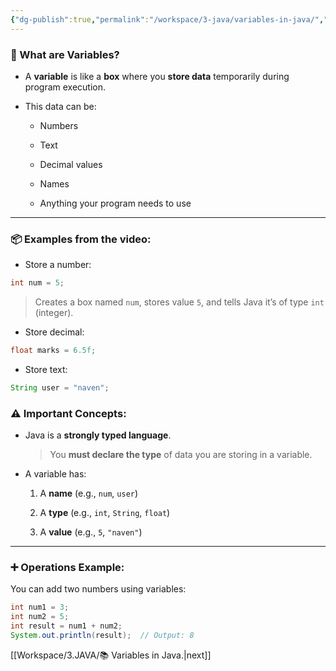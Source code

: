 ```yaml
---
{"dg-publish":true,"permalink":"/workspace/3-java/variables-in-java/","noteIcon":""}
---
```


### 🔎 What are Variables?

- A **variable** is like a **box** where you **store data** temporarily during program execution.
    
- This data can be:
    
    - Numbers
        
    - Text
        
    - Decimal values
        
    - Names
        
    - Anything your program needs to use
        

---

### 📦 Examples from the video:

- Store a number:
```java
int num = 5;
```
> Creates a box named `num`, stores value `5`, and tells Java it’s of type `int` (integer).

- Store decimal:
```java
float marks = 6.5f;
```
- Store text:
```java
String user = "naven";
```
### ⚠️ Important Concepts:

- Java is a **strongly typed language**.
    
    > You **must declare the type** of data you are storing in a variable.
    
- A variable has:
    
    1. A **name** (e.g., `num`, `user`)
        
    2. A **type** (e.g., `int`, `String`, `float`)
        
    3. A **value** (e.g., `5`, `"naven"`)
        

---

### ➕ Operations Example:

You can add two numbers using variables:
```java
int num1 = 3;
int num2 = 5;
int result = num1 + num2;
System.out.println(result);  // Output: 8
```

[[Workspace/3.JAVA/📚 Variables in Java.\|next]]
